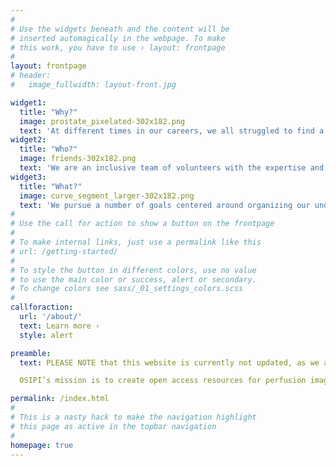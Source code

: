 ```yaml
---
#
# Use the widgets beneath and the content will be
# inserted automagically in the webpage. To make
# this work, you have to use › layout: frontpage
#
layout: frontpage
# header:
#   image_fullwidth: layout-front.jpg

widget1:
  title: "Why?"
  image: prostate_pixelated-302x182.png
  text: 'At different times in our careers, we all struggled to find a robust perfusion analysis software producing results of known quality, evaluating, or implementing perfusion tools. We want to make that process easier!'
widget2:
  title: "Who?"
  image: friends-302x182.png
  text: 'We are an inclusive team of volunteers with the expertise and passion in perfusion analysis, open source software and reproducible science. Join our growing group to help us make a difference!'
widget3:
  title: "What?"
  image: curve_segment_larger-302x182.png  
  text: 'We pursue a number of goals centered around organizing our understanding of the capabilities of the existing open source tools, and developing best practices for perfusion tool evaluation.'
#
# Use the call for action to show a button on the frontpage
#
# To make internal links, just use a permalink like this
# url: /getting-started/
#
# To style the button in different colors, use no value
# to use the main color or success, alert or secondary.
# To change colors see sass/_01_settings_colors.scss
#
callforaction:
  url: '/about/'
  text: Learn more ›
  style: alert

preamble:
  text: PLEASE NOTE that this website is currently not updated, as we are designing a new website. COMING SOON!

  OSIPI’s mission is to create open access resources for perfusion imaging research in order to eliminate the practice of duplicate development, improve the reproducibility of perfusion imaging research, and speed up the translation into tools for discovery science, drug development, and clinical practice.

permalink: /index.html
#
# This is a nasty hack to make the navigation highlight
# this page as active in the topbar navigation
#
homepage: true
---
```


